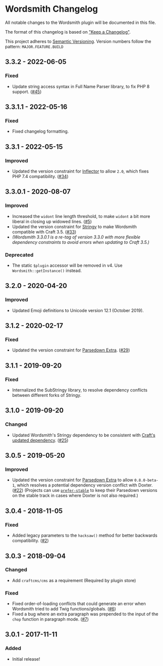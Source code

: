 # Wordsmith Changelog

All notable changes to the Wordsmith plugin will be documented in this file.

The format of this changelog is based on ["Keep a Changelog"](http://keepachangelog.com/).

This project adheres to [Semantic Versioning](http://semver.org/). Version numbers follow the pattern: `MAJOR.FEATURE.BUILD`


## 3.3.2 - 2022-06-05

### Fixed

- Update string access syntax in Full Name Parser library, to fix PHP 8 support. ([#45](https://github.com/TopShelfCraft/Wordsmith/issues/45))


## 3.3.1.1 - 2022-05-16

### Fixed

- Fixed changelog formatting.


## 3.3.1 - 2022-05-15

### Improved

- Updated the version constraint for [Inflector](https://github.com/ICanBoogie/Inflector) to allow `2.0`, which fixes PHP 7.4 compatibility. ([#34](https://github.com/TopShelfCraft/Wordsmith/issues/34))


## 3.3.0.1 - 2020-08-07

### Improved
 
- Increased the `widont` line length threshold, to make `widont` a bit more liberal in closing up widowed lines. ([#5](https://github.com/TopShelfCraft/Wordsmith/issues/5))
- Updated the version constraint for [Stringy](https://github.com/voku/Stringy) to make Wordsmith compatible with Craft 3.5. ([#33](https://github.com/TopShelfCraft/Wordsmith/issues/33))
- _(Wordsmith 3.3.0.1 is a re-tag of version 3.3.0 with more flexible dependency constraints to avoid errors when updating to Craft 3.5.)_

### Deprecated

- The static `$plugin` accessor will be removed in v4. Use `Wordsmith::getInstance()` instead.


## 3.2.0 - 2020-04-20

### Improved

- Updated Emoji definitions to Unicode version 12.1 (October 2019).


## 3.1.2 - 2020-02-17

### Fixed

- Updated the version constraint for [Parsedown Extra](https://github.com/erusev/parsedown-extra). ([#29](https://github.com/TopShelfCraft/Wordsmith/issues/29))


## 3.1.1 - 2019-09-20

### Fixed

- Internalized the SubStringy library, to resolve dependency conflicts between different forks of Stringy.


## 3.1.0 - 2019-09-20

### Changed

- Updated Wordsmith's Stringy dependency to be consistent with [Craft's updated dependency](https://github.com/craftcms/cms/issues/4753). ([#25](https://github.com/TopShelfCraft/Wordsmith/issues/25)) 


## 3.0.5 - 2019-05-20

### Improved

- Updated the version constraint for [Parsedown Extra](https://github.com/erusev/parsedown-extra) to allow `0.8.0-beta-1`, which resolves a potential dependency version conflict with Doxter. ([#22](https://github.com/TopShelfCraft/Wordsmith/issues/22)) (Projects can use [`prefer-stable`](https://getcomposer.org/doc/04-schema.md#prefer-stable) to keep their Parsedown versions on the stable track in cases where Doxter is not also required.) 


## 3.0.4 - 2018-11-05

### Fixed

- Added legacy parameters to the `hacksaw()` method for better backwards compatibility. ([#2](https://github.com/TopShelfCraft/Wordsmith/issues/2))


## 3.0.3 - 2018-09-04

### Changed

- Add `craftcms/cms` as a requirement (Required by plugin store)

### Fixed

- Fixed order-of-loading conflicts that could generate an error when Wordsmith tried to add Twig functions/globals. ([#6](https://github.com/TopShelfCraft/Wordsmith/issues/6))
- Fixed a bug where an extra paragraph was prepended to the input of the `chop` function in paragraph mode. ([#7](https://github.com/TopShelfCraft/Wordsmith/issues/7))


## 3.0.1 - 2017-11-11

### Added

- Initial release!
